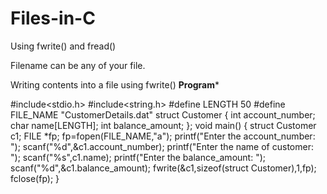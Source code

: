 # Files-in-C
Using fwrite() and fread()

Filename can be any of your file.

Writing contents into a file using fwrite()
************Program*************
      
#include<stdio.h>
#include<string.h>
#define LENGTH 50
#define FILE_NAME "CustomerDetails.dat"
struct Customer
{
int account_number;
char name[LENGTH];
int balance_amount;
};
void main()
{
struct Customer c1;
FILE *fp;
fp=fopen(FILE_NAME,"a");
printf("Enter the account_number: ");
scanf("%d",&c1.account_number);
printf("Enter the name of customer: ");
scanf("%s",c1.name);
printf("Enter the balance_amount: ");
scanf("%d",&c1.balance_amount);
fwrite(&c1,sizeof(struct Customer),1,fp);
fclose(fp);
}
